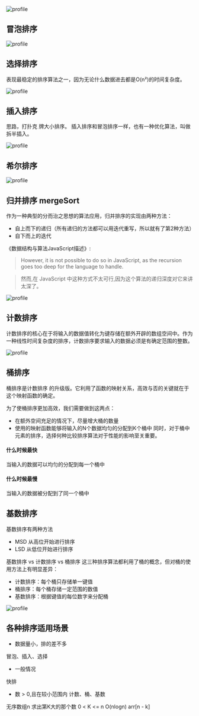 ![profile](../assets/sort/sort1.png)

## 冒泡排序
![profile](../assets/sort/bubbleSort.gif)

## 选择排序

表现最稳定的排序算法之一，因为无论什么数据进去都是O(n²)的时间复杂度。

![profile](../assets/sort/selectionSort.gif)


## 插入排序
思路，打扑克 牌大小排序。
插入排序和冒泡排序一样，也有一种优化算法，叫做拆半插入。

![profile](../assets/sort/insertSort.gif)

## 希尔排序

![profile](../assets/sort/shellSort1.png)


## 归并排序 mergeSort

作为一种典型的分而治之思想的算法应用，归并排序的实现由两种方法：

- 自上而下的递归（所有递归的方法都可以用迭代重写，所以就有了第2种方法）
- 自下而上的迭代

《数据结构与算法JavaScript描述》:

> However, it is not possible to do so in JavaScript, as the recursion goes too deep for the language to handle.

>然而,在 JavaScript 中这种方式不太可行,因为这个算法的递归深度对它来讲太深了。



![profile](../assets/sort/mergeSort.gif)


## 计数排序
计数排序的核心在于将输入的数据值转化为键存储在额外开辟的数组空间中。作为一种线性时间复杂度的排序，计数排序要求输入的数据必须是有确定范围的整数。

![profile](../assets/sort/countingSort.gif)

## 桶排序
桶排序是计数排序
的升级版。它利用了函数的映射关系，高效与否的关键就在于这个映射函数的确定。

为了使桶排序更加高效，我们需要做到这两点：

- 在额外空间充足的情况下，尽量增大桶的数量
- 使用的映射函数能够将输入的N个数据均匀的分配到K个桶中
同时，对于桶中元素的排序，选择何种比较排序算法对于性能的影响至关重要。

#### 什么时候最快
当输入的数据可以均匀的分配到每一个桶中

#### 什么时候最慢
当输入的数据被分配到了同一个桶中

## 基数排序
基数排序有两种方法

- MSD 从高位开始进行排序
- LSD 从低位开始进行排序

基数排序 vs 计数排序 vs 桶排序
这三种排序算法都利用了桶的概念，但对桶的使用方法上有明显差异：

- 计数排序：每个桶只存储单一键值
- 桶排序：每个桶存储一定范围的数值
- 基数排序：根据键值的每位数字来分配桶


![profile](../assets/sort/radixSort.gif)

## 各种排序适用场景

- 数据量小，排的差不多

冒泡、插入、选择

- 一般情况 

快排

- 数 > 0,且在较小范围内
计数、桶、基数

无序数组n   求出第K大的那个数
0 < K <= n
O(nlogn) arr[n - k]
